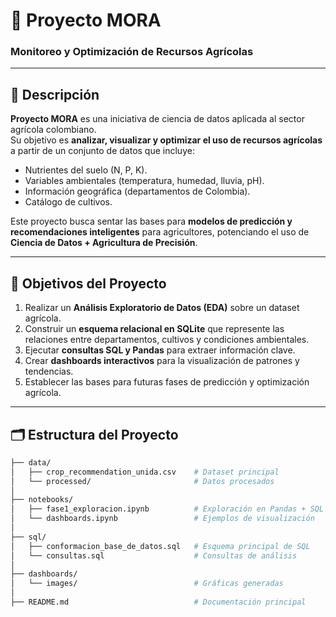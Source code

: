 # 🌱 Proyecto MORA  
### Monitoreo y Optimización de Recursos Agrícolas  

---

## 📌 Descripción

**Proyecto MORA** es una iniciativa de ciencia de datos aplicada al sector agrícola colombiano.  
Su objetivo es **analizar, visualizar y optimizar el uso de recursos agrícolas** a partir de un conjunto de datos que incluye:  
- Nutrientes del suelo (N, P, K).  
- Variables ambientales (temperatura, humedad, lluvia, pH).  
- Información geográfica (departamentos de Colombia).  
- Catálogo de cultivos.  

Este proyecto busca sentar las bases para **modelos de predicción y recomendaciones inteligentes** para agricultores, potenciando el uso de **Ciencia de Datos + Agricultura de Precisión**.  

---

## 🎯 Objetivos del Proyecto
1. Realizar un **Análisis Exploratorio de Datos (EDA)** sobre un dataset agrícola.  
2. Construir un **esquema relacional en SQLite** que represente las relaciones entre departamentos, cultivos y condiciones ambientales.  
3. Ejecutar **consultas SQL y Pandas** para extraer información clave.  
4. Crear **dashboards interactivos** para la visualización de patrones y tendencias.  
5. Establecer las bases para futuras fases de predicción y optimización agrícola.

---

## 🗂️ Estructura del Proyecto

```bash
├── data/
│   ├── crop_recommendation_unida.csv    # Dataset principal
│   └── processed/                       # Datos procesados
│
├── notebooks/
│   ├── fase1_exploracion.ipynb          # Exploración en Pandas + SQL
│   └── dashboards.ipynb                 # Ejemplos de visualización
│
├── sql/
│   ├── conformacion_base_de_datos.sql   # Esquema principal de SQL
│   └── consultas.sql                    # Consultas de análisis
│
├── dashboards/
│   └── images/                          # Gráficas generadas
│
├── README.md                            # Documentación principal
